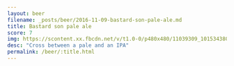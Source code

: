 ```yaml
---
layout: beer
filename: _posts/beer/2016-11-09-bastard-son-pale-ale.md
title: Bastard son pale ale
score: 7
img: https://scontent.xx.fbcdn.net/v/t1.0-0/p480x480/11039309_10153438037053745_1453835514615000872_n.jpg?oh=09a0d67937a58c5aa4de75ee9bc4d065&oe=58D6059E
desc: "Cross between a pale and an IPA"
permalink: /beer/:title.html
---
```

